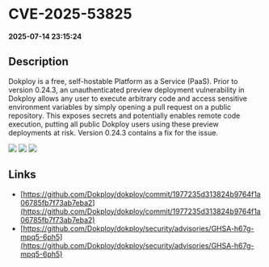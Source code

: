# CVE-2025-53825

**2025-07-14 23:15:24**

## Description
Dokploy is a free, self-hostable Platform as a Service (PaaS). Prior to version 0.24.3, an unauthenticated preview deployment vulnerability in Dokploy allows any user to execute arbitrary code and access sensitive environment variables by simply opening a pull request on a public repository. This exposes secrets and potentially enables remote code execution, putting all public Dokploy users using these preview deployments at risk. Version 0.24.3 contains a fix for the issue.

![](https://img.shields.io/static/v1?label=Score&message=9.4&color=red)
![](https://img.shields.io/static/v1?label=Severity&message=CRITICAL&color=red)
![](https://img.shields.io/static/v1?label=CWE&message=Auth&color=green)

## Links
- [https://github.com/Dokploy/dokploy/commit/1977235d313824b9764f1a06785fb7f73ab7eba2](https://github.com/Dokploy/dokploy/commit/1977235d313824b9764f1a06785fb7f73ab7eba2)
- [https://github.com/Dokploy/dokploy/security/advisories/GHSA-h67g-mpq5-6ph5](https://github.com/Dokploy/dokploy/security/advisories/GHSA-h67g-mpq5-6ph5)
